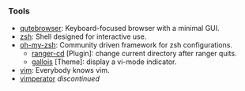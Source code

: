 ### Tools
* [qutebrowser](https://qutebrowser.org/): Keyboard-focused browser with a minimal GUI.
* [zsh](http://zsh.org): Shell designed for interactive use.
* [oh-my-zsh](https://github.com/robbyrussell/oh-my-zsh/): Community driven framework for zsh configurations.
   * [ranger-cd](https://github.com/b4tg5s/dotfiles/tree/master/oh-my-zsh/custom/plugins/ranger-cd) \[Plugin\]: change current directory after ranger quits.
   * [gallois](https://github.com/robbyrussell/oh-my-zsh/wiki/themes#gallois) \[Theme\]: display a vi-mode indicator.
* [vim](http://www.vim.org/): Everybody knows vim.
* [vimperator](https://github.com/vimperator/vimperator-labs) _discontinued_
